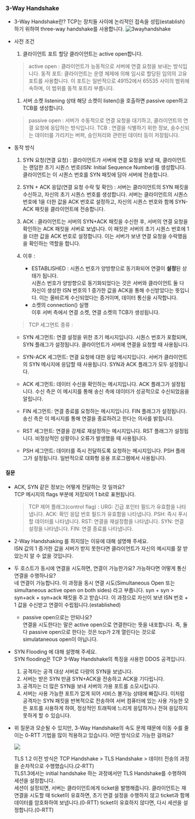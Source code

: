 ### 3-Way Handshake
 - 3-Way Handshake란?
TCP는 장치들 사이에 논리적인 접속을 성립(establish)하기 위하여 three-way handshake를 사용합니다.
![3wayhandshake](https://github.com/user-attachments/assets/1ba06c42-5e1e-4699-9c15-af4ee2e21f1b)

- 사전 조건
  1. 클라이언트 포트 할당
    클라이언트는 active open합니다. 
   > active open : 클라이언트가 능동적으로 서버에 연결 요청을 보내는 방식입니다.
  > 동적 포트: 클라이언트는 운영 체제에 의해 임시로 할당된 임의의 고유 포트를 사용합니다. 이 포트는 일반적으로 49152에서 65535 사이의 범위에 속하며, 이 범위를 동적 포트라 부릅니다.
  1. 서버 소켓 listening 상태
   해당 소켓이 listen()을 호출하면 passive open하고 TCB를 생성합니다.
   > passive open : 서버가 수동적으로 연결 요청을 대기하고, 클라이언트의 연결 요청에 응답하는 방식입니다.
  > TCB : 연결을 식별하기 위한 정보, 송수신되는 데이터를 가리키는 버퍼, 승인처리와 관련된 데이터 등이 저장됩니다.
- 동작 방식
  1. SYN 요청(연결 요청) : 클라이언트가 서버에 연결 요청을 보낼 때, 클라이언트는 랜덤한 초기 시퀀스 번호(ISN: Initial Sequence Number)를 생성합니다.
  클라이언트는 이 시퀀스 번호를 SYN 패킷에 담아 서버에 전송합니다.
  2. SYN + ACK 응답(연결 요청 수락 및 확인) : 
   서버는 클라이언트의 SYN 패킷을 수신하고, 자신의 초기 시퀀스 번호를 생성합니다.
    서버는 클라이언트의 시퀀스 번호에 1을 더한 값을 ACK 번호로 설정하고, 자신의 시퀀스 번호와 함께 SYN-ACK 패킷을 클라이언트에 전송합니다.
  3. ACK : 클라이언트는 서버의 SYN+ACK 패킷을 수신한 후, 서버의 연결 요청을 확인하는 ACK 패킷을 서버로 보냅니다.
  이 패킷은 서버의 초기 시퀀스 번호에 1을 더한 값을 ACK 번호로 설정합니다. 이는 서버가 보낸 연결 요청을 수락했음을 확인하는 역할을 합니다.
  
  4. 이후 : 
      - ESTABLISHED : 시퀀스 번호가 양방향으로 동기화되어 연결이 **설정**된 상태가 됩니다.   
   시퀀스 번호가 양방향으로 동기화되었다는 것은 서버와 클라이언트 둘 다 자신이 생성한 ISN 번호의 1 증가한 값을 ACK을 통해 수신받았다는 뜻입니다. 이는 올바르게 수신되었다는 증거이며, 데이터 통신을 시작합니다.
      - 소켓의 connection() 실행  
        이후 서버 측에서 연결 소켓, 연결 소켓의 TCB가 생성됩니다.
  
  > TCP 세그먼트 종류 :
     - SYN 세그먼트:
    연결 설정을 위한 초기 메시지입니다. 시퀀스 번호가 포함되며, SYN 플래그가 설정됩니다.
    클라이언트가 서버에 연결을 요청할 때 사용됩니다.

    - SYN-ACK 세그먼트:
    연결 요청에 대한 응답 메시지입니다. 서버가 클라이언트의 SYN 메시지에 응답할 때 사용됩니다.
    SYN과 ACK 플래그가 모두 설정됩니다.

    - ACK 세그먼트:
    데이터 수신을 확인하는 메시지입니다. ACK 플래그가 설정됩니다.
    수신 측은 이 메시지를 통해 송신 측에 데이터가 성공적으로 수신되었음을 알립니다.

    - FIN 세그먼트:
    연결 종료를 요청하는 메시지입니다. FIN 플래그가 설정됩니다.
    송신 측은 이 메시지를 통해 연결을 종료하려고 한다는 의사를 밝힙니다.

    - RST 세그먼트:
    연결을 강제로 재설정하는 메시지입니다. RST 플래그가 설정됩니다.
    비정상적인 상황이나 오류가 발생했을 때 사용됩니다.

    - PSH 세그먼트:
    데이터를 즉시 전달하도록 요청하는 메시지입니다. PSH 플래그가 설정됩니다.
    일반적으로 대화형 응용 프로그램에서 사용됩니다.


#### 질문  
- ACK, SYN 같은 정보는 어떻게 전달하는 것 일까요?   
    TCP 메시지의 flags 부분에 저장되어 1 bit로 표현됩니다.
    > TCP 제어 플래그(control flag) :
      URG: 긴급 포인터 필드가 유효함을 나타냅니다.
      ACK: 확인 응답 번호 필드가 유효함을 나타냅니다.
      PSH: 즉시 푸시할 데이터를 나타냅니다.
      RST: 연결을 재설정함을 나타냅니다.
      SYN: 연결 설정을 나타냅니다.
      FIN: 연결 종료를 나타냅니다.
- 2-Way Handshaking 를 하지않는 이유에 대해 설명해 주세요.   
  ISN 값의 1 증가한 값을 서버가 받지 못한다면 클라이언트가 자신의 메시지를 잘 받았는지 알 수 없을 것입니다.

- 두 호스트가 동시에 연결을 시도하면, 연결이 가능한가요? 가능하다면 어떻게 통신 연결을 수행하나요?   
  네 연결이 가능합니다. 이 과정을 동시 연결 시도(Simultaneous Open 또는 simultaneous active open on both sides) 라고 부릅니다. syn + syn > syn+ack + syn+ack 패킷을 주고 받습니다. 이 과정으로 자신이 보낸 ISN 번호 + 1 값을 수신받고 연결이 수립됩니다.(established) 
  - passive open으로는 안되나요?    
  연결을 시도한다는 말은 active open으로 연결한다는 뜻을 내포합니다. 즉, 둘 다 passive open으로 한다는 것은 tcp가 2개 열린다는 것으로 simulataneous open이 아닙니다.
- SYN Flooding 에 대해 설명해 주세요.   
  SYN flooding은 TCP 3-Way Handshake의 특징을 사용한 DDOS 공격입니다.
  1. 공격자는 공격 대상 서버로 다량의 SYN을 보냅니다.
  2. 서버는 받은 SYN 만큼 SYN+ACK을 전송하고 ACK을 기다립니다.
  3. 공격자는 더 많은 SYN을 보내 서버의 가용 포트를 소모시킵니다. 
  4. 서버는 사용 가능한 포트가 없게 되어 서비스 불가능 상태에 빠집니다.
 이처럼 공격자는 SYN 패킷을 반복적으로 전송하여 서버 컴퓨터에 있는 사용 가능한 모든 포트를 사용하게 하여, 정상적인 트래픽에 느리게 응답하거나 전혀 응답하지 못하게 할 수 있습니다.

- 위 질문과 모순될 수 있지만, 3-Way Handshake의 속도 문제 때문에 이동 수를 줄이는 0-RTT 기법을 많이 적용하고 있습니다. 어떤 방식으로 가능한 걸까요?
  
     ![](https://www.keycdn.com/img/blog/0-rtt-vs-1-rtt-md.webp)
     
  TLS 1.2 이전 방식은 TCP Handshake > TLS Handshake > 데이터 전송의 과정을 순차적으로 수행했습니다.(2-RTT)   
  TLS1.3에서는 initial handshake 하는 과정에서만 TLS Handshake를 수행하여 세션을 설정합니다.  
  세션이 설정되면, 서버는 클라이언트에게 ticket을 발행해줍니다.
  클라이언트는 재연결을 시도할 때 ticket이 유효하면, 초기 연결 설정을 수행하지 않고 ticket과 함께 데이터를 암호화하여 보냅니다.(0-RTT)
  ticket이 유효하지 않다면, 다시 세션을 설정합니다.(0-RTT)